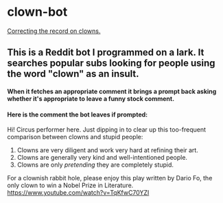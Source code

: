 # clown-bot
[Correcting the record on clowns.](https://www.reddit.com/user/clown_b0t/?sort=top)

## This is a Reddit bot I programmed on a lark. It searches popular subs looking for people using the word "clown" as an insult.

#### When it fetches an appropriate comment it brings a prompt back asking whether it's appropriate to leave a funny stock comment.

#### Here is the comment the bot leaves if prompted:

Hi! Circus performer here. Just dipping in to clear up this too-frequent comparison between clowns and stupid people:
1. Clowns are very diligent and work very hard at refining their art.
2. Clowns are generally very kind and well-intentioned people.
3. Clowns are only *pretending* they are completely stupid.

For a clownish rabbit hole, please enjoy this play written by Dario Fo, the only clown to win a Nobel Prize in Literature. https://www.youtube.com/watch?v=TqKfwC70YZI
